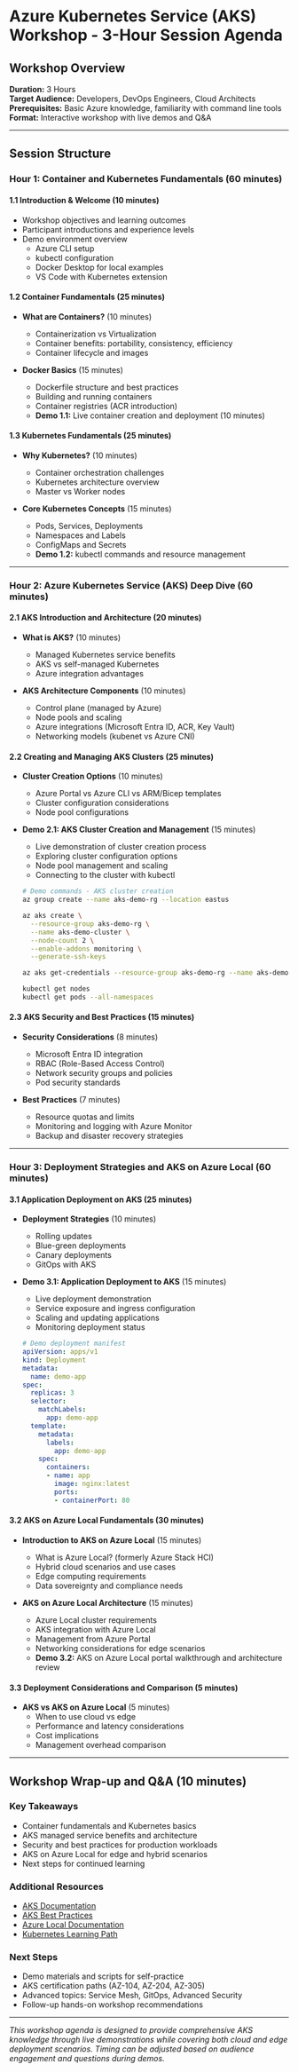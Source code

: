 # Azure Kubernetes Service (AKS) Workshop - 3-Hour Session Agenda

## Workshop Overview
**Duration:** 3 Hours  
**Target Audience:** Developers, DevOps Engineers, Cloud Architects  
**Prerequisites:** Basic Azure knowledge, familiarity with command line tools  
**Format:** Interactive workshop with live demos and Q&A

---

## Session Structure

### **Hour 1: Container and Kubernetes Fundamentals (60 minutes)**

#### **1.1 Introduction & Welcome (10 minutes)**
- Workshop objectives and learning outcomes
- Participant introductions and experience levels
- Demo environment overview
  - Azure CLI setup
  - kubectl configuration
  - Docker Desktop for local examples
  - VS Code with Kubernetes extension

#### **1.2 Container Fundamentals (25 minutes)**
- **What are Containers?** (10 minutes)
  - Containerization vs Virtualization
  - Container benefits: portability, consistency, efficiency
  - Container lifecycle and images
  
- **Docker Basics** (15 minutes)
  - Dockerfile structure and best practices
  - Building and running containers
  - Container registries (ACR introduction)
  - **Demo 1.1:** Live container creation and deployment (10 minutes)

#### **1.3 Kubernetes Fundamentals (25 minutes)**
- **Why Kubernetes?** (10 minutes)
  - Container orchestration challenges
  - Kubernetes architecture overview
  - Master vs Worker nodes
  
- **Core Kubernetes Concepts** (15 minutes)
  - Pods, Services, Deployments
  - Namespaces and Labels
  - ConfigMaps and Secrets
  - **Demo 1.2:** kubectl commands and resource management

---

### **Hour 2: Azure Kubernetes Service (AKS) Deep Dive (60 minutes)**

#### **2.1 AKS Introduction and Architecture (20 minutes)**
- **What is AKS?** (10 minutes)
  - Managed Kubernetes service benefits
  - AKS vs self-managed Kubernetes
  - Azure integration advantages
  
- **AKS Architecture Components** (10 minutes)
  - Control plane (managed by Azure)
  - Node pools and scaling
  - Azure integrations (Microsoft Entra ID, ACR, Key Vault)
  - Networking models (kubenet vs Azure CNI)

#### **2.2 Creating and Managing AKS Clusters (25 minutes)**
- **Cluster Creation Options** (10 minutes)
  - Azure Portal vs Azure CLI vs ARM/Bicep templates
  - Cluster configuration considerations
  - Node pool configurations
  
- **Demo 2.1: AKS Cluster Creation and Management** (15 minutes)
  - Live demonstration of cluster creation process
  - Exploring cluster configuration options
  - Node pool management and scaling
  - Connecting to the cluster with kubectl
  ```bash
  # Demo commands - AKS cluster creation
  az group create --name aks-demo-rg --location eastus
  
  az aks create \
    --resource-group aks-demo-rg \
    --name aks-demo-cluster \
    --node-count 2 \
    --enable-addons monitoring \
    --generate-ssh-keys
  
  az aks get-credentials --resource-group aks-demo-rg --name aks-demo-cluster
  
  kubectl get nodes
  kubectl get pods --all-namespaces
  ```

#### **2.3 AKS Security and Best Practices (15 minutes)**
- **Security Considerations** (8 minutes)
  - Microsoft Entra ID integration
  - RBAC (Role-Based Access Control)
  - Network security groups and policies
  - Pod security standards
  
- **Best Practices** (7 minutes)
  - Resource quotas and limits
  - Monitoring and logging with Azure Monitor
  - Backup and disaster recovery strategies

---

### **Hour 3: Deployment Strategies and AKS on Azure Local (60 minutes)**

#### **3.1 Application Deployment on AKS (25 minutes)**
- **Deployment Strategies** (10 minutes)
  - Rolling updates
  - Blue-green deployments
  - Canary deployments
  - GitOps with AKS
  
- **Demo 3.1: Application Deployment to AKS** (15 minutes)
  - Live deployment demonstration
  - Service exposure and ingress configuration
  - Scaling and updating applications
  - Monitoring deployment status
  ```yaml
  # Demo deployment manifest
  apiVersion: apps/v1
  kind: Deployment
  metadata:
    name: demo-app
  spec:
    replicas: 3
    selector:
      matchLabels:
        app: demo-app
    template:
      metadata:
        labels:
          app: demo-app
      spec:
        containers:
        - name: app
          image: nginx:latest
          ports:
          - containerPort: 80
  ```

#### **3.2 AKS on Azure Local Fundamentals (30 minutes)**
- **Introduction to AKS on Azure Local** (15 minutes)
  - What is Azure Local? (formerly Azure Stack HCI)
  - Hybrid cloud scenarios and use cases
  - Edge computing requirements
  - Data sovereignty and compliance needs
  
- **AKS on Azure Local Architecture** (15 minutes)
  - Azure Local cluster requirements
  - AKS integration with Azure Local
  - Management from Azure Portal
  - Networking considerations for edge scenarios
  - **Demo 3.2:** AKS on Azure Local portal walkthrough and architecture review

#### **3.3 Deployment Considerations and Comparison (5 minutes)**
- **AKS vs AKS on Azure Local** (5 minutes)
  - When to use cloud vs edge
  - Performance and latency considerations
  - Cost implications
  - Management overhead comparison

---

## **Workshop Wrap-up and Q&A (10 minutes)**

### **Key Takeaways**
- Container fundamentals and Kubernetes basics
- AKS managed service benefits and architecture
- Security and best practices for production workloads
- AKS on Azure Local for edge and hybrid scenarios
- Next steps for continued learning

### **Additional Resources**
- [AKS Documentation](https://docs.microsoft.com/en-us/azure/aks/)
- [AKS Best Practices](https://docs.microsoft.com/en-us/azure/aks/best-practices)
- [Azure Local Documentation](https://docs.microsoft.com/en-us/azure-stack/hci/)
- [Kubernetes Learning Path](https://kubernetes.io/docs/concepts/)

### **Next Steps**
- Demo materials and scripts for self-practice
- AKS certification paths (AZ-104, AZ-204, AZ-305)
- Advanced topics: Service Mesh, GitOps, Advanced Security
- Follow-up hands-on workshop recommendations

---

*This workshop agenda is designed to provide comprehensive AKS knowledge through live demonstrations while covering both cloud and edge deployment scenarios. Timing can be adjusted based on audience engagement and questions during demos.*
